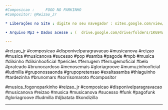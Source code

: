 ```yaml
---
#Composicao :     FOGO NO PARKINHO
#Compositor: @Reizao_Jr

* Liberações no Site : digite no seu navegador : sites.google.com/view/reizaomusic 

• Arquivo Mp3 + Dados acesse : (  drive.google.com/drive/folders/1KG94wsdKCQfgQ4kJJrt1PAXABQtIyD8J  )

---
```

#reizao_jr #composicao #disponivelparagravacao  #musicanova #reizao #musica #musicanova #sucesso #pop #samba #pagode #mpb #musica #dilsinho #dilsinhooficial #pericles #ferrugem #ferrugemoficial #belo #prateado #brunocardoso #menosemais #gloriagroove #mumuzinhooficial #ludmilla #gruponossaonda #grupopretensao #exaltasamba #thiaguinho #tardezinha #brunomars #sorrisomaroto #compositor 

#musica_fogonoparkinho #reizao_jr #composicao #disponivelparagravacao  #musicanova #reizao #musica #musicanova #sucesso #funk #pagofunk #gloriagroove #ludmilla #djbatata #kondizilla

---